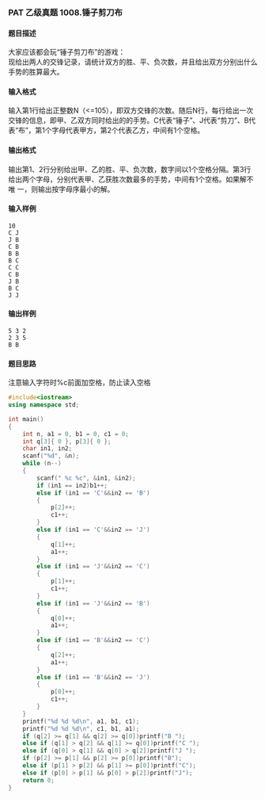 ### PAT 乙级真题 1008.锤子剪刀布
#### 题目描述
大家应该都会玩“锤子剪刀布”的游戏：  
现给出两人的交锋记录，请统计双方的胜、平、负次数，并且给出双方分别出什么手势的胜算最大。
#### 输入格式
输入第1行给出正整数N（<=105），即双方交锋的次数。随后N行，每行给出一次交锋的信息，即甲、乙双方同时给出的的手势。C代表“锤子”、J代表“剪刀”、B代
表“布”，第1个字母代表甲方，第2个代表乙方，中间有1个空格。
#### 输出格式
输出第1、2行分别给出甲、乙的胜、平、负次数，数字间以1个空格分隔。第3行给出两个字母，分别代表甲、乙获胜次数最多的手势，中间有1个空格。如果解不唯
一，则输出按字母序最小的解。
#### 输入样例
```text
10
C J
J B
C B
B B
B C
C C
C B
J B
B C
J J
```
#### 输出样例
```text
5 3 2
2 3 5
B B
```
#### 题目思路
注意输入字符时%c前面加空格，防止读入空格
```C++
#include<iostream>
using namespace std;

int main()
{
	int n, a1 = 0, b1 = 0, c1 = 0;
	int q[3]{ 0 }, p[3]{ 0 };
	char in1, in2;
	scanf("%d", &n);
	while (n--)
	{
		scanf(" %c %c", &in1, &in2);
		if (in1 == in2)b1++;
		else if (in1 == 'C'&&in2 == 'B')
		{
			p[2]++;
			c1++;
		}
		else if (in1 == 'C'&&in2 == 'J')
		{
			q[1]++;
			a1++;
		}
		else if (in1 == 'J'&&in2 == 'C')
		{
			p[1]++;
			c1++;
		}
		else if (in1 == 'J'&&in2 == 'B')
		{
			q[0]++;
			a1++;
		}
		else if (in1 == 'B'&&in2 == 'C')
		{
			q[2]++;
			a1++;
		}
		else if (in1 == 'B'&&in2 == 'J')
		{
			p[0]++;
			c1++;
		}
	}
	printf("%d %d %d\n", a1, b1, c1);
	printf("%d %d %d\n", c1, b1, a1);
	if (q[2] >= q[1] && q[2] >= q[0])printf("B ");
	else if (q[1] > q[2] && q[1] >= q[0])printf("C ");
	else if (q[0] > q[1] && q[0] > q[2])printf("J ");
	if (p[2] >= p[1] && p[2] >= p[0])printf("B");
	else if (p[1] > p[2] && p[1] >= p[0])printf("C");
	else if (p[0] > p[1] && p[0] > p[2])printf("J");
	return 0;
}

```